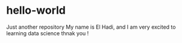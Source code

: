 # hello-world
Just another repository
My name is El Hadi, and I am very excited to learning data science 
thnak you !
